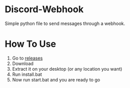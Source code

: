 # Discord-Webhook
Simple python file to send messages through a webhook.

# How To Use
1. Go to [releases](https://github.com/KevvZzz/Discord-Webhook/releases/tag/v0.0.5)
2. Download
3. Extract it on your desktop (or any location you want)
4. Run install.bat
5. Now run start.bat and you are ready to go
